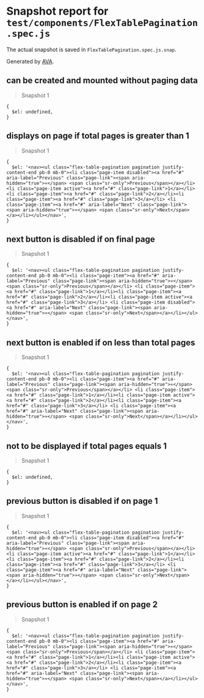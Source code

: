 # Snapshot report for `test/components/FlexTablePagination.spec.js`

The actual snapshot is saved in `FlexTablePagination.spec.js.snap`.

Generated by [AVA](https://ava.li).

## can be created and mounted without paging data

> Snapshot 1

    {
      $el: undefined,
    }

## displays on page if total pages is greater than 1

> Snapshot 1

    {
      $el: '<nav><ul class="flex-table-pagination pagination justify-content-end pb-0 mb-0"><li class="page-item disabled"><a href="#" aria-label="Previous" class="page-link"><span aria-hidden="true">«</span> <span class="sr-only">Previous</span></a></li> <li class="page-item active"><a href="#" class="page-link">1</a></li><li class="page-item"><a href="#" class="page-link">2</a></li><li class="page-item"><a href="#" class="page-link">3</a></li> <li class="page-item"><a href="#" aria-label="Next" class="page-link"><span aria-hidden="true">»</span> <span class="sr-only">Next</span></a></li></ul></nav>',
    }

## next button is disabled if on final page

> Snapshot 1

    {
      $el: '<nav><ul class="flex-table-pagination pagination justify-content-end pb-0 mb-0"><li class="page-item"><a href="#" aria-label="Previous" class="page-link"><span aria-hidden="true">«</span> <span class="sr-only">Previous</span></a></li> <li class="page-item"><a href="#" class="page-link">1</a></li><li class="page-item"><a href="#" class="page-link">2</a></li><li class="page-item active"><a href="#" class="page-link">3</a></li> <li class="page-item disabled"><a href="#" aria-label="Next" class="page-link"><span aria-hidden="true">»</span> <span class="sr-only">Next</span></a></li></ul></nav>',
    }

## next button is enabled if on less than total pages

> Snapshot 1

    {
      $el: '<nav><ul class="flex-table-pagination pagination justify-content-end pb-0 mb-0"><li class="page-item"><a href="#" aria-label="Previous" class="page-link"><span aria-hidden="true">«</span> <span class="sr-only">Previous</span></a></li> <li class="page-item"><a href="#" class="page-link">1</a></li><li class="page-item active"><a href="#" class="page-link">2</a></li><li class="page-item"><a href="#" class="page-link">3</a></li> <li class="page-item"><a href="#" aria-label="Next" class="page-link"><span aria-hidden="true">»</span> <span class="sr-only">Next</span></a></li></ul></nav>',
    }

## not to be displayed if total pages equals 1

> Snapshot 1

    {
      $el: undefined,
    }

## previous button is disabled if on page 1

> Snapshot 1

    {
      $el: '<nav><ul class="flex-table-pagination pagination justify-content-end pb-0 mb-0"><li class="page-item disabled"><a href="#" aria-label="Previous" class="page-link"><span aria-hidden="true">«</span> <span class="sr-only">Previous</span></a></li> <li class="page-item active"><a href="#" class="page-link">1</a></li><li class="page-item"><a href="#" class="page-link">2</a></li><li class="page-item"><a href="#" class="page-link">3</a></li> <li class="page-item"><a href="#" aria-label="Next" class="page-link"><span aria-hidden="true">»</span> <span class="sr-only">Next</span></a></li></ul></nav>',
    }

## previous button is enabled if on page 2

> Snapshot 1

    {
      $el: '<nav><ul class="flex-table-pagination pagination justify-content-end pb-0 mb-0"><li class="page-item"><a href="#" aria-label="Previous" class="page-link"><span aria-hidden="true">«</span> <span class="sr-only">Previous</span></a></li> <li class="page-item"><a href="#" class="page-link">1</a></li><li class="page-item active"><a href="#" class="page-link">2</a></li><li class="page-item"><a href="#" class="page-link">3</a></li> <li class="page-item"><a href="#" aria-label="Next" class="page-link"><span aria-hidden="true">»</span> <span class="sr-only">Next</span></a></li></ul></nav>',
    }
